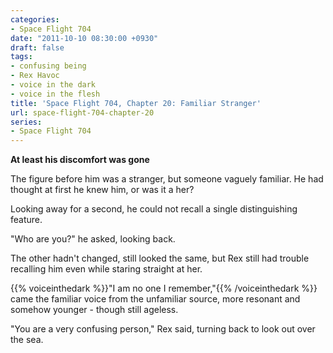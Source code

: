 ```yaml
---
categories:
- Space Flight 704
date: "2011-10-10 08:30:00 +0930"
draft: false
tags:
- confusing being
- Rex Havoc
- voice in the dark
- voice in the flesh
title: 'Space Flight 704, Chapter 20: Familiar Stranger'
url: space-flight-704-chapter-20
series:
- Space Flight 704
---
```

**At least his discomfort was gone**

The figure before him was a stranger, but someone vaguely familiar. He
had thought at first he knew him, or was it a her?

Looking away for a second, he could not recall a single distinguishing
feature.

"Who are you?" he asked, looking back.

The other hadn't changed, still looked the same, but Rex still had
trouble recalling him even while staring straight at her.

{{% voiceinthedark %}}"I am no one I remember,"{{% /voiceinthedark %}} came the
familiar voice from the unfamiliar source, more resonant and somehow
younger - though still ageless.

"You are a very confusing person," Rex said, turning back to look out
over the sea.
